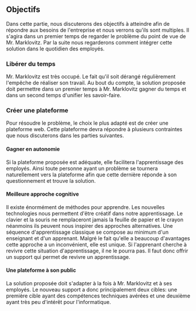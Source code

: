 ## Objectifs

Dans cette partie, nous discuterons des objectifs à atteindre afin de répondre aux besoins de l'entreprise et nous verrons qu'ils sont multiples. Il s'agira dans un premier temps de regarder le problème du point de vue de Mr. Marklovitz. Par la suite nous regarderons comment intégrer cette solution dans le quotidien des employés.

### Libérer du temps

Mr. Marklovitz est très occupé. Le fait qu'il soit dérangé régulièrement l'empêche de réaliser son travail. Au bout du compte, la solution proposée doit permettre dans un premier temps à Mr. Marklovitz gagner du temps et dans un second temps
d'unifier les savoir-faire.

### Créer une plateforme

Pour résoudre le problème, le choix le plus adapté est de créer une plateforme web. Cette plateforme devra répondre à plusieurs contraintes que nous discuterons dans les parties suivantes.

#### Gagner en autonomie

Si la plateforme proposée est adéquate, elle facilitera l'apprentissage des employés. Ainsi toute personne ayant un problème se tournera naturellement vers la plateforme afin que cette dernière réponde à son questionnement et trouve la solution.

#### Meilleure approche cognitive

Il existe énormément de méthodes pour apprendre. Les nouvelles technologies nous permettent d'être créatif dans notre apprentissage. Le clavier et la souris ne remplaceront jamais la feuille de papier et le crayon néanmoins ils peuvent nous inspirer des approches alternatives. Une séquence d'apprentissage classique se compose au minimum d'un enseignant et d'un apprenant. Malgré le fait qu'elle a beaucoup d'avantages cette approche a un inconvénient, elle est unique. Si l'apprenant cherche à revivre cette situation d'apprentissage, il ne le pourra pas. Il faut donc offrir un support qui permet de revivre un apprentissage.

#### Une plateforme à son public

La solution proposée doit s'adapter à la fois à Mr. Marklovitz et à ses employés. Le nouveau support a donc principalement deux cibles: une première cible ayant des compétences techniques avérées et une deuxième ayant très peu d'intérêt pour l'informatique.
